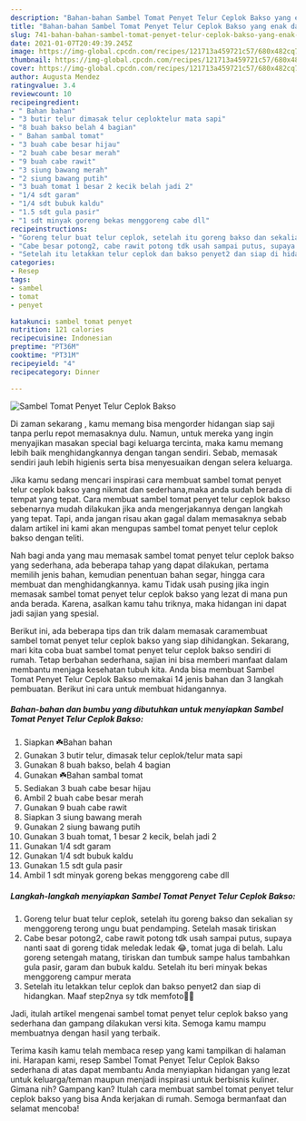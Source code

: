 ```yaml
---
description: "Bahan-bahan Sambel Tomat Penyet Telur Ceplok Bakso yang enak dan Mudah Dibuat"
title: "Bahan-bahan Sambel Tomat Penyet Telur Ceplok Bakso yang enak dan Mudah Dibuat"
slug: 741-bahan-bahan-sambel-tomat-penyet-telur-ceplok-bakso-yang-enak-dan-mudah-dibuat
date: 2021-01-07T20:49:39.245Z
image: https://img-global.cpcdn.com/recipes/121713a459721c57/680x482cq70/sambel-tomat-penyet-telur-ceplok-bakso-foto-resep-utama.jpg
thumbnail: https://img-global.cpcdn.com/recipes/121713a459721c57/680x482cq70/sambel-tomat-penyet-telur-ceplok-bakso-foto-resep-utama.jpg
cover: https://img-global.cpcdn.com/recipes/121713a459721c57/680x482cq70/sambel-tomat-penyet-telur-ceplok-bakso-foto-resep-utama.jpg
author: Augusta Mendez
ratingvalue: 3.4
reviewcount: 10
recipeingredient:
- " Bahan bahan"
- "3 butir telur dimasak telur ceploktelur mata sapi"
- "8 buah bakso belah 4 bagian"
- " Bahan sambal tomat"
- "3 buah cabe besar hijau"
- "2 buah cabe besar merah"
- "9 buah cabe rawit"
- "3 siung bawang merah"
- "2 siung bawang putih"
- "3 buah tomat 1 besar 2 kecik belah jadi 2"
- "1/4 sdt garam"
- "1/4 sdt bubuk kaldu"
- "1.5 sdt gula pasir"
- "1 sdt minyak goreng bekas menggoreng cabe dll"
recipeinstructions:
- "Goreng telur buat telur ceplok, setelah itu goreng bakso dan sekalian sy menggoreng terong ungu buat pendamping. Setelah masak tiriskan"
- "Cabe besar potong2, cabe rawit potong tdk usah sampai putus, supaya nanti saat di goreng tidak meledak ledak 😂, tomat juga di belah. Lalu goreng setengah matang, tiriskan dan tumbuk sampe halus tambahkan gula pasir, garam dan bubuk kaldu. Setelah itu beri minyak bekas menggoreng campur merata"
- "Setelah itu letakkan telur ceplok dan bakso penyet2 dan siap di hidangkan. Maaf step2nya sy tdk memfoto🙏😊"
categories:
- Resep
tags:
- sambel
- tomat
- penyet

katakunci: sambel tomat penyet 
nutrition: 121 calories
recipecuisine: Indonesian
preptime: "PT36M"
cooktime: "PT31M"
recipeyield: "4"
recipecategory: Dinner

---
```



![Sambel Tomat Penyet Telur Ceplok Bakso](https://img-global.cpcdn.com/recipes/121713a459721c57/680x482cq70/sambel-tomat-penyet-telur-ceplok-bakso-foto-resep-utama.jpg)

Di zaman  sekarang , kamu memang bisa mengorder hidangan siap saji tanpa perlu repot memasaknya dulu. Namun, untuk mereka yang ingin menyajikan masakan special bagi keluarga tercinta, maka kamu memang lebih baik menghidangkannya dengan tangan sendiri. Sebab, memasak sendiri jauh lebih higienis serta bisa menyesuaikan dengan selera keluarga.

Jika kamu sedang mencari inspirasi cara membuat sambel tomat penyet telur ceplok bakso yang nikmat dan sederhana,maka anda sudah berada di tempat yang tepat. Cara membuat sambel tomat penyet telur ceplok bakso  sebenarnya mudah dilakukan jika anda mengerjakannya dengan langkah yang tepat. Tapi, anda jangan risau akan gagal dalam memasaknya 
sebab dalam artikel ini kami akan mengupas sambel tomat penyet telur ceplok bakso dengan teliti.  



Nah bagi anda yang mau memasak sambel tomat penyet telur ceplok bakso yang sederhana, ada beberapa tahap yang dapat dilakukan, pertama memilih jenis bahan, kemudian penentuan bahan segar, hingga cara membuat dan menghidangkannya. kamu Tidak usah pusing jika ingin memasak sambel tomat penyet telur ceplok bakso yang lezat di mana pun anda berada. Karena, asalkan kamu  tahu triknya, maka hidangan ini dapat jadi sajian yang spesial.

Berikut ini, ada beberapa tips dan trik dalam memasak caramembuat sambel tomat penyet telur ceplok bakso yang siap dihidangkan. Sekarang, mari kita coba buat sambel tomat penyet telur ceplok bakso sendiri di rumah. Tetap berbahan sederhana, sajian ini bisa memberi manfaat dalam membantu menjaga kesehatan tubuh kita. Anda bisa membuat Sambel Tomat Penyet Telur Ceplok Bakso memakai 14 jenis bahan dan 3 langkah pembuatan. Berikut ini cara untuk membuat hidangannya.

<!--inarticleads1-->

##### Bahan-bahan dan bumbu yang dibutuhkan untuk menyiapkan Sambel Tomat Penyet Telur Ceplok Bakso:

1. Siapkan  ☘️Bahan bahan
1. Gunakan 3 butir telur, dimasak telur ceplok/telur mata sapi
1. Gunakan 8 buah bakso, belah 4 bagian
1. Gunakan  ☘️Bahan sambal tomat
1. Sediakan 3 buah cabe besar hijau
1. Ambil 2 buah cabe besar merah
1. Gunakan 9 buah cabe rawit
1. Siapkan 3 siung bawang merah
1. Gunakan 2 siung bawang putih
1. Gunakan 3 buah tomat, 1 besar 2 kecik, belah jadi 2
1. Gunakan 1/4 sdt garam
1. Gunakan 1/4 sdt bubuk kaldu
1. Gunakan 1.5 sdt gula pasir
1. Ambil 1 sdt minyak goreng bekas menggoreng cabe dll




<!--inarticleads2-->

##### Langkah-langkah menyiapkan Sambel Tomat Penyet Telur Ceplok Bakso:

1. Goreng telur buat telur ceplok, setelah itu goreng bakso dan sekalian sy menggoreng terong ungu buat pendamping. Setelah masak tiriskan
1. Cabe besar potong2, cabe rawit potong tdk usah sampai putus, supaya nanti saat di goreng tidak meledak ledak 😂, tomat juga di belah. Lalu goreng setengah matang, tiriskan dan tumbuk sampe halus tambahkan gula pasir, garam dan bubuk kaldu. Setelah itu beri minyak bekas menggoreng campur merata
1. Setelah itu letakkan telur ceplok dan bakso penyet2 dan siap di hidangkan. Maaf step2nya sy tdk memfoto🙏😊




Jadi, itulah artikel mengenai  sambel tomat penyet telur ceplok bakso  yang sederhana dan gampang dilakukan versi kita. Semoga kamu mampu membuatnya dengan hasil yang terbaik. 

Terima kasih kamu telah membaca resep yang kami tampilkan di halaman ini. Harapan kami, resep  Sambel Tomat Penyet Telur Ceplok Bakso sederhana di atas dapat membantu Anda menyiapkan hidangan yang lezat untuk keluarga/teman maupun menjadi inspirasi untuk berbisnis kuliner. Gimana nih? Gampang kan? Itulah cara membuat sambel tomat penyet telur ceplok bakso yang bisa Anda kerjakan di rumah. Semoga bermanfaat dan selamat mencoba!

